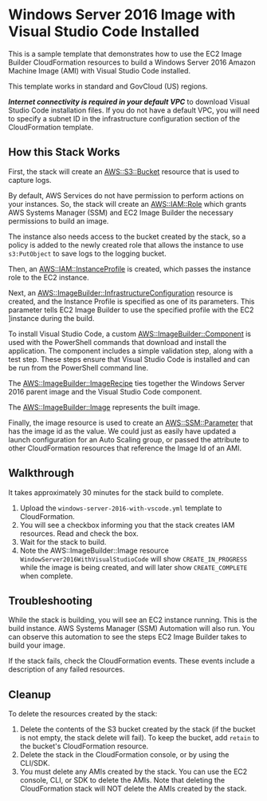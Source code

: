 # Windows Server 2016 Image with Visual Studio Code Installed

This is a sample template that demonstrates how to use the EC2 Image Builder CloudFormation resources to build a Windows Server 2016 Amazon Machine Image (AMI) with Visual Studio Code installed.

This template works in standard and GovCloud (US) regions.

***Internet connectivity is required in your default VPC*** to download Visual Studio Code installation files. If you do not have a default VPC, you will need to specify a subnet ID in the infrastructure configuration section of the CloudFormation template.

## How this Stack Works

First, the stack will create an [AWS::S3::Bucket](https://docs.aws.amazon.com/AWSCloudFormation/latest/UserGuide/aws-properties-s3-bucket.html) resource that is used to capture logs.

By default, AWS Services do not have permission to perform actions on your instances. So, the stack will create an [AWS::IAM::Role](https://docs.aws.amazon.com/AWSCloudFormation/latest/UserGuide/aws-resource-iam-role.html) which grants AWS Systems Manager (SSM) and EC2 Image Builder the necessary permissions to build an image.

The instance also needs access to the bucket created by the stack, so a policy is added to the newly created role that allows the instance to use ```s3:PutObject``` to save logs to the logging bucket.

Then, an [AWS::IAM::InstanceProfile](https://docs.aws.amazon.com/AWSCloudFormation/latest/UserGuide/aws-resource-iam-instanceprofile.html) is created, which passes the instance role to the EC2 instance.

Next, an [AWS::ImageBuilder::InfrastructureConfiguration](https://docs.aws.amazon.com/AWSCloudFormation/latest/UserGuide/aws-resource-imagebuilder-infrastructureconfiguration.html) resource is created, and the Instance Profile is specified as one of its parameters. This parameter tells EC2 Image Builder to use the specified profile with the EC2 ]instance during the build.

To install Visual Studio Code, a custom [AWS::ImageBuilder::Component](https://docs.aws.amazon.com/AWSCloudFormation/latest/UserGuide/aws-resource-imagebuilder-component.html) is used with the PowerShell commands that download and install the application. The component includes a simple validation step, along with a test step. These steps ensure that Visual Studio Code is installed and can be run from the PowerShell command line.

The [AWS::ImageBuilder::ImageRecipe](https://docs.aws.amazon.com/AWSCloudFormation/latest/UserGuide/aws-resource-imagebuilder-imagerecipe.html) ties together the Windows Server 2016 parent image and the Visual Studio Code component.

The [AWS::ImageBuilder::Image](https://docs.aws.amazon.com/AWSCloudFormation/latest/UserGuide/aws-resource-imagebuilder-image.html) represents the built image.

Finally, the image resource is used to create an [AWS::SSM::Parameter](https://docs.aws.amazon.com/AWSCloudFormation/latest/UserGuide/aws-resource-ssm-parameter.html) that has the image id as the value. We could just as easily have updated a launch configuration for an Auto Scaling group, or passed the attribute to other CloudFormation resources that reference the Image Id of an AMI.

## Walkthrough

It takes approximately 30 minutes for the stack build to complete.

1. Upload the ```windows-server-2016-with-vscode.yml``` template to CloudFormation.
2. You will see a checkbox informing you that the stack creates IAM resources. Read and check the box.
3. Wait for the stack to build.
4. Note the AWS::ImageBuilder::Image resource ```WindowServer2016WithVisualStudioCode``` will show ```CREATE_IN_PROGRESS``` while the image is being created, and will later show ```CREATE_COMPLETE``` when complete.

## Troubleshooting

While the stack is building, you will see an EC2 instance running. This is the build instance. AWS Systems Manager (SSM) Automation will also run. You can observe this automation to see the steps EC2 Image Builder takes to build your image.

If the stack fails, check the CloudFormation events. These events include a description of any failed resources.

## Cleanup

To delete the resources created by the stack:

1. Delete the contents of the S3 bucket created by the stack (if the bucket is not empty, the stack delete will fail). To keep the bucket, add ```retain``` to the bucket's CloudFormation resource.
2. Delete the stack in the CloudFormation console, or by using the CLI/SDK.
3. You must delete any AMIs created by the stack. You can use the EC2 console, CLI, or SDK to delete the AMIs. Note that deleting the CloudFormation stack will NOT delete the AMIs created by the stack.
